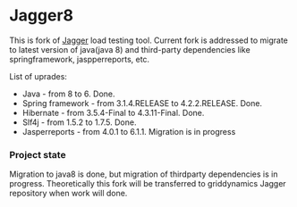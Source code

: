 Jagger8
==========

This is fork of [Jagger](https://github.com/griddynamics/jagger) load testing tool.
Current fork is addressed to migrate to latest version of java(java 8) and third-party dependencies like springframework, jaspperreports, etc.

List of uprades:
* Java - from 8 to 6. Done.
* Spring framework - from 3.1.4.RELEASE to 4.2.2.RELEASE. Done.
* Hibernate - from 3.5.4-Final to 4.3.11-Final. Done.
* Slf4j - from 1.5.2 to 1.7.5. Done.
* Jasperreports - from 4.0.1 to 6.1.1. Migration is in progress

 
### Project state
Migration to java8 is done, but migration of thirdparty dependencies is in progress. 
Theoretically this fork will be transferred to griddynamics Jagger repository when work will done.